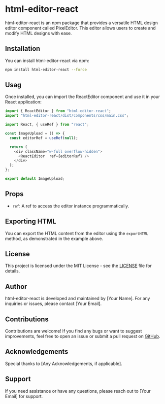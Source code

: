 # html-editor-react

html-editor-react is an npm package that provides a versatile HTML design editor component called PixelEditor. This editor allows users to create and modify HTML designs with ease.

## Installation

You can install html-editor-react via npm:

```bash
npm install html-editor-react --force
```

## Usag

Once installed, you can import the ReactEditor component and use it in your React application:

```javascript
import { ReactEditor } from "html-editor-react";
import "html-editor-react/dist/components/css/main.css";

import React, { useRef } from "react";

const ImageUpload = () => {
  const editorRef = useRef(null);

  return (
    <div className="w-full overflow-hidden">
      <ReactEditor  ref={editorRef} />
    </div>
  );
};

export default ImageUpload;
```

## Props

- `ref`: A ref to access the editor instance programmatically.

## Exporting HTML

You can export the HTML content from the editor using the `exportHTML` method, as demonstrated in the example above.

## License

This project is licensed under the MIT License - see the [LICENSE](LICENSE) file for details.

## Author

html-editor-react is developed and maintained by [Your Name]. For any inquiries or issues, please contact [Your Email].

## Contributions

Contributions are welcome! If you find any bugs or want to suggest improvements, feel free to open an issue or submit a pull request on [GitHub](https://github.com/yourusername/html-editor-react).

## Acknowledgements

Special thanks to [Any Acknowledgements, if applicable].

## Support

If you need assistance or have any questions, please reach out to [Your Email] for support.
